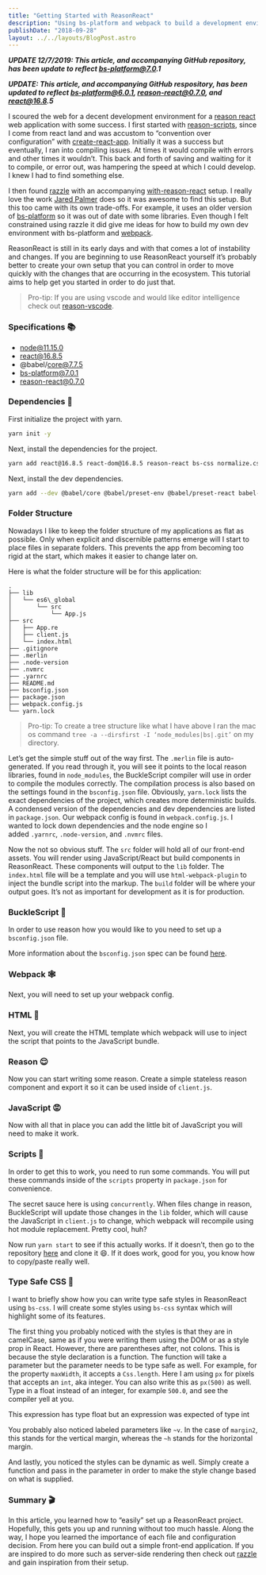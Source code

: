 ```yaml
---
title: "Getting Started with ReasonReact"
description: "Using bs-platform and webpack to build a development environment"
publishDate: "2018-09-28"
layout: ../../layouts/BlogPost.astro
---
```


**_UPDATE 12/7/2019: This article, and accompanying GitHub repository, has been update to reflect bs-platform@7.0.1_**

**_UPDATE: This article, and accompanying GitHub respository, has been updated to reflect bs-platform@6.0.1, reason-react@0.7.0, and react@16.8.5_**

I scoured the web for a decent development environment for a [reason react](https://reasonml.github.io/reason-react/) web application with some success. I first started with [reason-scripts](https://github.com/reasonml-old/reason-scripts), since I come from react land and was accustom to “convention over configuration” with [create-react-app](https://github.com/facebook/create-react-app). Initially it was a success but eventually, I ran into compiling issues. At times it would compile with errors and other times it wouldn’t. This back and forth of saving and waiting for it to compile, or error out, was hampering the speed at which I could develop. I knew I had to find something else.

I then found [razzle](https://github.com/jaredpalmer/razzle) with an accompanying [with-reason-react](https://github.com/jaredpalmer/razzle/tree/master/examples/with-reason-react) setup. I really love the work [Jared Palmer](https://medium.com/u/fb7a3c353cc1) does so it was awesome to find this setup. But this too came with its own trade-offs. For example, it uses an older version of [bs-platform](https://github.com/bucklescript/bucklescript#readme) so it was out of date with some libraries. Even though I felt constrained using razzle it did give me ideas for how to build my own dev environment with bs-platform and [webpack](https://webpack.js.org/).

ReasonReact is still in its early days and with that comes a lot of instability and changes. If you are beginning to use ReasonReact yourself it’s probably better to create your own setup that you can control in order to move quickly with the changes that are occurring in the ecosystem. This tutorial aims to help get you started in order to do just that.

> Pro-tip: If you are using vscode and would like editor intelligence check out [reason-vscode](https://marketplace.visualstudio.com/items?itemName=jaredly.reason-vscode).

### Specifications 📚

- node@11.15.0
- react@16.8.5
- @babel/core@7.7.5
- bs-platform@7.0.1
- reason-react@0.7.0

### Dependencies 👶

First initialize the project with yarn.

```bash
yarn init -y
```

Next, install the dependencies for the project.

```bash
yarn add react@16.8.5 react-dom@16.8.5 reason-react bs-css normalize.css
```

Next, install the dev dependencies.

```bash
yarn add --dev @babel/core @babel/preset-env @babel/preset-react babel-loader bs-platform clean-webpack-plugin concurrently html-loader html-webpack-plugin webpack webpack-cli webpack-dev-server style-loader css-loader
```

### Folder Structure

Nowadays I like to keep the folder structure of my applications as flat as possible. Only when explicit and discernible patterns emerge will I start to place files in separate folders. This prevents the app from becoming too rigid at the start, which makes it easier to change later on.

Here is what the folder structure will be for this application:

```
.
├── lib
│   └── es6\_global
│       └── src
│           └── App.js
├── src
│   ├── App.re
│   ├── client.js
│   └── index.html
├── .gitignore
├── .merlin
├── .node-version
├── .nvmrc
├── .yarnrc
├── README.md
├── bsconfig.json
├── package.json
├── webpack.config.js
└── yarn.lock
```

> Pro-tip: To create a tree structure like what I have above I ran the mac os command `tree -a --dirsfirst -I ‘node_modules|bs|.git’` on my directory.

Let’s get the simple stuff out of the way first. The `.merlin` file is auto-generated. If you read through it, you will see it points to the local reason libraries, found in `node_modules`, the BuckleScript compiler will use in order to compile the modules correctly. The compilation process is also based on the settings found in the `bsconfig.json` file. Obviously, `yarn.lock` lists the exact dependencies of the project, which creates more deterministic builds. A condensed version of the dependencies and dev dependencies are listed in `package.json`. Our webpack config is found in `webpack.config.js`. I wanted to lock down dependencies and the node engine so I added `.yarnrc`, `.node-version`, and `.nvmrc` files.

Now the not so obvious stuff. The `src` folder will hold all of our front-end assets. You will render using JavaScript/React but build components in ReasonReact. These components will output to the `lib` folder. The `index.html` file will be a template and you will use `html-webpack-plugin` to inject the bundle script into the markup. The `build` folder will be where your output goes. It’s not as important for development as it is for production.

### BuckleScript 👢

In order to use reason how you would like to you need to set up a `bsconfig.json` file.

More information about the `bsconfig.json` spec can be found [here](https://bucklescript.github.io/bucklescript/docson/#build-schema.json).

### Webpack 🕸

Next, you will need to set up your webpack config.

### HTML 🦕

Next, you will create the HTML template which webpack will use to inject the script that points to the JavaScript bundle.

### Reason 😌

Now you can start writing some reason. Create a simple stateless reason component and export it so it can be used inside of `client.js`.

### JavaScript 😡

Now with all that in place you can add the little bit of JavaScript you will need to make it work.

### Scripts 📜

In order to get this to work, you need to run some commands. You will put these commands inside of the `scripts` property in `package.json` for convenience.

The secret sauce here is using `concurrently`. When files change in reason, BuckleScript will update those changes in the `lib` folder, which will cause the JavaScript in `client.js` to change, which webpack will recompile using hot module replacement. Pretty cool, huh?

Now run `yarn start` to see if this actually works. If it doesn’t, then go to the repository [here](https://github.com/arecvlohe/reason-react-starter) and clone it 😄. If it does work, good for you, you know how to copy/paste really well.

### Type Safe CSS 🎨

I want to briefly show how you can write type safe styles in ReasonReact using `bs-css`. I will create some styles using `bs-css` syntax which will highlight some of its features.

The first thing you probably noticed with the styles is that they are in camelCase, same as if you were writing them using the DOM or as a style prop in React. However, there are parentheses after, not colons. This is because the style declaration is a function. The function will take a parameter but the parameter needs to be type safe as well. For example, for the property `maxWidth`, it accepts a `Css.length`. Here I am using `px` for pixels that accepts an `int`, aka integer. You can also write this as `px(500)` as well. Type in a float instead of an integer, for example `500.0`, and see the compiler yell at you.

This expression has type float but an expression was expected of type int

You probably also noticed labeled parameters like `~v`. In the case of `margin2`, this stands for the vertical margin, whereas the `~h` stands for the horizontal margin.

And lastly, you noticed the styles can be dynamic as well. Simply create a function and pass in the parameter in order to make the style change based on what is supplied.

### Summary 🎬

In this article, you learned how to “easily” set up a ReasonReact project. Hopefully, this gets you up and running without too much hassle. Along the way, I hope you learned the importance of each file and configuration decision. From here you can build out a simple front-end application. If you are inspired to do more such as server-side rendering then check out [razzle](https://github.com/jaredpalmer/razzle/tree/master/examples/with-reason-react) and gain inspiration from their setup.
